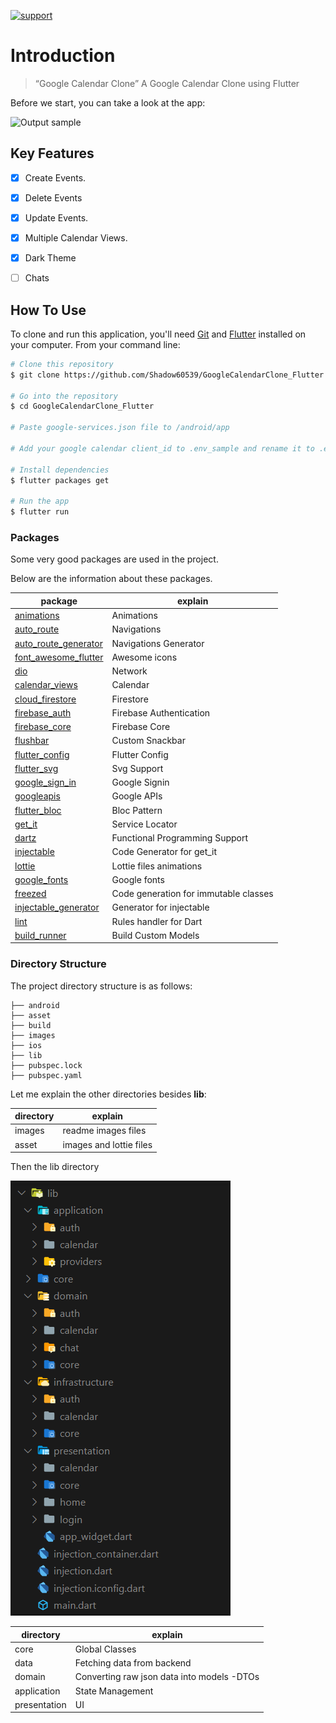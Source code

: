 
[![support](https://img.shields.io/badge/plateform-flutter%7Candroid%20studio-9cf?style=for-the-badge&logo=appveyor)](https://github.com/Shadow60539/GoogleCalendarClone_Flutter)

# Introduction

> “Google Calendar Clone”
A Google Calendar Clone using Flutter

Before we start, you can take a look at the app:

![Output sample](images/demo.gif)

## Key Features

- [x] Create Events.
- [x] Delete Events
- [x] Update Events.
- [x] Multiple Calendar Views.
- [x] Dark Theme
- [ ] Chats


## How To Use

To clone and run this application, you'll need [Git](https://git-scm.com) and [Flutter](https://flutter.dev/docs/get-started/install) installed on your computer. From your command line:

```bash
# Clone this repository
$ git clone https://github.com/Shadow60539/GoogleCalendarClone_Flutter.git

# Go into the repository
$ cd GoogleCalendarClone_Flutter

# Paste google-services.json file to /android/app

# Add your google calendar client_id to .env_sample and rename it to .env

# Install dependencies
$ flutter packages get

# Run the app
$ flutter run
```


### Packages


Some very good packages are used in the project.


Below are the information about these packages.


package | explain
---|---
[animations](https://pub.flutter-io.cn/packages/animations) | Animations
[auto_route](https://pub.flutter-io.cn/packages/auto_route) | Navigations
[auto_route_generator](https://pub.flutter-io.cn/packages/hive_generator) | Navigations Generator
[font_awesome_flutter](https://pub.flutter-io.cn/packages/font_awesome_flutter) | Awesome icons
[dio](https://pub.flutter-io.cn/packages/dio) | Network
[calendar_views](https://pub.flutter-io.cn/packages/calendar_views) | Calendar 
[cloud_firestore](https://pub.flutter-io.cn/packages/cloud_firestore) | Firestore 
[firebase_auth](https://pub.flutter-io.cn/packages/firebase_auth) | Firebase Authentication 
[firebase_core](https://pub.flutter-io.cn/packages/firebase_core) | Firebase Core 
[flushbar](https://pub.flutter-io.cn/packages/flushbar) | Custom Snackbar 
[flutter_config](https://pub.flutter-io.cn/packages/flutter_config) | Flutter Config 
[flutter_svg](https://pub.flutter-io.cn/packages/flutter_svg) | Svg Support 
[google_sign_in](https://pub.flutter-io.cn/packages/google_sign_in) | Google Signin 
[googleapis](https://pub.flutter-io.cn/packages/googleapis) | Google APIs
[flutter_bloc](https://pub.flutter-io.cn/packages/flutter_bloc) | Bloc Pattern
[get_it](https://pub.flutter-io.cn/packages/cget_it) | Service Locator
[dartz](https://pub.flutter-io.cn/packages/dartz) | Functional Programming Support
[injectable](https://pub.flutter-io.cn/packages/injectable) | Code Generator for get_it
[lottie](https://pub.flutter-io.cn/packages/lottie) | Lottie files animations
[google_fonts](https://pub.flutter-io.cn/packages/google_fonts) | Google fonts 
[freezed](https://pub.flutter-io.cn/packages/freezed) | Code generation for immutable classes
[injectable_generator](https://pub.flutter-io.cn/packages/injectable_generator) | Generator for injectable
[lint](https://pub.flutter-io.cn/packages/lint) | Rules handler for Dart
[build_runner](https://pub.flutter-io.cn/packages/build_runner) | Build Custom Models

### Directory Structure

The project directory structure is as follows:

```
├── android
├── asset
├── build
├── images
├── ios
├── lib
├── pubspec.lock
├── pubspec.yaml

```


Let me explain the other directories besides **lib**:

directory | explain
---|---
images | readme images files
asset | images and lottie files

Then the lib directory


![lib](images/lib.png)



directory | explain
---|---
core | Global Classes
data | Fetching data from backend
domain | Converting raw json data into models -DTOs
application | State Management 
presentation | UI

